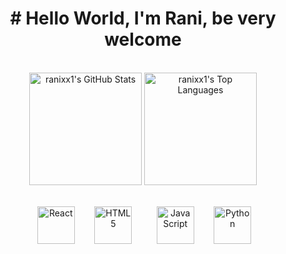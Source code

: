 

<div align="center">
<h1># Hello World, I'm Rani, be very welcome</h1>
   <div align="center">
  <img height="180" src="https://github-readme-stats.vercel.app/api?username=ranixx1&include_all_commits=true&count_private=true&show_icons=true&line_height=20&title_color=7A7ADB&icon_color=2234AE&text_color=D3D3D3&bg_color=0,000000,130F40&height=180" alt="ranixx1's GitHub Stats" />
  <img height="180" src="https://github-readme-stats.vercel.app/api/top-langs/?username=ranixx1&layout=compact&langs_count=10&theme=tokyonight&locale=en&title_color=7A7ADB&icon_color=2234AE&text_color=D3D3D3&bg_color=0,000000,130F40&height=180" alt="ranixx1's Top Languages" />
</div>

<div align="center"><br>

    <img src="https://upload.wikimedia.org/wikipedia/commons/thumb/a/a7/React-icon.svg/539px-React-icon.svg.png" width="60" title="React" />
  
    <img src="https://img.icons8.com/color/2x/html-5.png" width="60" title="HTML5"/>
    
    <img src="https://static.vecteezy.com/system/resources/previews/027/127/560/non_2x/javascript-logo-javascript-icon-transparent-free-png.png" width="60" title="JavaScript"/>
  
    <img src="https://img.icons8.com/color/2x/python.png" width="60" title="Python"/>
  
</div>
